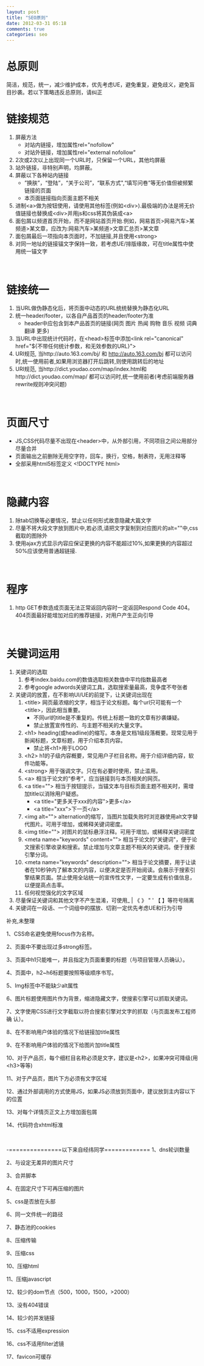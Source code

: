 ```yaml
---
layout: post
title: "SEO原则"
date: 2012-03-31 05:18
comments: true
categories: seo
---
```

<div id="page" lang="zh" dir="ltr">
<div id="content" lang="zh" dir="ltr">
<h1 id="head-03092529171871d780f310ee67c225ef4de1fb0f">总原则</h1>
简洁，规范，统一，减少维护成本，优先考虑UE，避免重复，避免歧义，避免盲目抄袭。若以下策略违反总原则，请纠正
<h1 id="head-5a6f99bd742e67da7b711e417666968da7266c78">链接规范</h1>
<ol type="1">
	<li>屏蔽方法
<ul>
	<li>对站内链接，增加属性rel="nofollow"</li>
	<li>对站外链接，增加属性rel="external nofollow"</li>
</ul>
</li>
	<li>2次或2次以上出现同一个URL时，只保留一个URL，其他均屏蔽</li>
	<li>站外链接，非特别声明，均屏蔽。</li>
	<li>屏蔽以下各种站内链接
<ul>
	<li>”换肤”，“登陆”，“关于公司”，“联系方式",“填写问卷”等无价值但被频繁链接的页面</li>
	<li>本页面链接指向页面主题不相关</li>
</ul>
</li>
	<li>进制&lt;a&gt;做为按钮使用，请使用其他标签(例如&lt;div&gt;).最极端的办法是将无价值链接也替换成&lt;div&gt;并用js和css将其伪装成&lt;a&gt;</li>
	<li>面包屑以频道首页开始，而不是网站首页开始.例如，网易首页&gt;网易汽车&gt;某频道&gt;某文章，应改为:网易汽车&gt;某频道&gt;文章汇总页&gt;某文章</li>
	<li>面包屑最后一项指向本页面时，不加链接,并且使用&lt;strong&gt;</li>
	<li>对同一地址的链接锚文字保持一致，若考虑UE/排版缘故，可在title属性中使用统一锚文字</li>
</ol>
&nbsp;
<h1 id="head-8a42a9286ea112ac5b09b1d9f84f7abcf2513710">链接统一</h1>
<ol type="1">
	<li>当URL做伪静态化后，将页面中动态的URL统统替换为静态化URL</li>
	<li>统一header/footer，以各自产品首页的header/footer为准
<ul>
	<li>header中应包含到本产品首页的链接(网页 图片 热闻 购物 音乐 视频 词典 翻译 更多)</li>
</ul>
</li>
	<li>当URL中出现统计代码时，在&lt;head&gt;标签中添加&lt;link rel="canonical" href="${不带任何统计参数，和无效参数的URL}"&gt;</li>
	<li>URI规范, 当http://auto.163.com/bj/ 和 <a href="http://auto.163.com/bj">http://auto.163.com/bj</a> 都可以访问时,统一使用前者,如果用浏览器打开后跳转,则使用跳转后的地址</li>
	<li>URI规范, 当http://dict.youdao.com/map/index.html和http://dict.youdao.com/map/ 都可以访问时,统一使用前者(考虑前端服务器rewrite规则冲突问题)</li>
</ol>
&nbsp;
<h1 id="head-78cb38bf6cb9608e108066744d5010e3d578c418">页面尺寸</h1>
<ul>
	<li>JS,CSS代码尽量不出现在&lt;header&gt;中，从外部引用，不同项目之间公用部分尽量合并</li>
	<li>页面输出之前删除无用空字符，回车，换行，空格，制表符，无用注释等</li>
	<li>全部采用html5标签定义 &lt;!DOCTYPE html&gt;</li>
</ul>
&nbsp;
<h1 id="head-c45f41d04352ad20acf9c49a16b643ef17ff76a6">隐藏内容</h1>
<ol type="1">
	<li>除tab切换等必要情况，禁止以任何形式故意隐藏大篇文字</li>
	<li>尽量不将大段文字放到图片中,若必须,请把文字复制到对应图片的alt=""中,css截取的图除外</li>
	<li>使用ajax方式显示内容应保证更换的内容不能超过10%,如果更换的内容超过50%应该使用普通超链接.</li>
</ol>
&nbsp;
<h1 id="head-081b21a814357b6124bc9bfc185661c051d1976d">程序</h1>
<ol type="1">
	<li>http GET参数造成页面无法正常返回内容时一定返回Respond Code 404。404页面最好能增加对应的推荐链接，对用户产生正向引导</li>
</ol>
&nbsp;
<h1 id="head-04f8355cd1566c42b464bbfd1954377dc887681e">关键词运用</h1>
<ol type="1">
	<li>关键词的选取
<ol type="1">
	<li>参考index.baidu.com的数值选取相关数值中平均指数最高者</li>
	<li>参考google adwords关键词工具，选取搜索量最高，竞争度不夸张者</li>
</ol>
</li>
	<li>关键词的放置，在不影响UI/UE的前提下，让关键词出现在
<ol type="1">
	<li>&lt;title&gt; 网页最浓缩的文字，相当于论文标题。每个url只可能有一个&lt;title&gt;，因此相当重要。
<ul>
	<li>不同url的title是不重复的。传统上标题一致的文章有抄袭嫌疑。</li>
	<li>禁止放置宣传性的、与主题不相关的大量文字。</li>
</ul>
</li>
	<li>&lt;h1&gt; heading(或headline)的缩写。本身是文档1级段落概要。现常见用于新闻标题，文章标题，用于介绍本页内容。
<ul>
	<li>禁止将&lt;h1&gt;用于LOGO</li>
</ul>
</li>
	<li>&lt;h2&gt; h1的子级内容概要，常见用户子栏目名称。用于介绍详细内容，软件功能等。</li>
	<li>&lt;strong&gt; 用于强调文字。只在有必要时使用，禁止滥用。</li>
	<li>&lt;a&gt; 相当于论文的“参考”，应当链接到与本页相关的网页。</li>
	<li>&lt;a title=""&gt; 相当于按钮提示，当锚文本与目标页面主题不相关时，需增加title以消除用户疑惑。
<ul>
	<li>&lt;a title="更多关于xxx的内容"&gt;更多&lt;/a&gt;</li>
	<li>&lt;a title="xxx"&gt;下一页&lt;/a&gt;</li>
</ul>
</li>
	<li>&lt;img alt=""&gt; alternation的缩写，当图片加载失败时浏览器使用alt文字替代图片。可用于增加，或稀释关键词密度。</li>
	<li>&lt;img title=""&gt; 对图片的鼠标悬浮注释。可用于增加，或稀释关键词密度</li>
	<li>&lt;meta name="keywords" content=""&gt; 相当于论文的"关键词"，便于论文搜索引擎收录和搜索。禁止增加与文章主题不相关的关键词。便于搜索引擎分词。</li>
	<li>&lt;meta name="keywords" description=""&gt; 相当于论文摘要，用于让读者在10秒钟内了解本文的内容，以便决定是否开始阅读。会展示于搜索引擎结果页面。禁止使用全站统一的宣传性文字，一定要生成有价值信息，以便提高点击率。</li>
	<li>任何视觉强化的文字区域</li>
</ol>
</li>
	<li>尽量保证关键词和其他文字不产生混淆，可使用_ | 《 》 " ' 【 】等符号隔离</li>
	<li>关键词在一段话、一个词组中的摆放、切割一定优先考虑UE和行为引导</li>
</ol>
补充,未整理

1、CSS命名避免使用focus作为名称。

2、页面中不要出现过多strong标签。

3、页面中h1只能唯一，并且指定为页面重要的标题（与项目管理人员确认）。

4、页面中，h2~h6标题要按照等级顺序书写。

5、Img标签中不能缺少alt属性

6、图片标题使用图片作为背景，缩进隐藏文字，使搜索引擎可以抓取关键词。

7、文字使用CSS进行文字截取以符合搜索引擎对文字的抓取（与页面发布工程师确 认）。

8、在不影响用户体验的情况下给链接加title属性

9、在不影响用户体验的情况下给图片加title属性

10、对于产品页，每个细栏目名称必须是文字，建议是&lt;h2&gt;，如果冲突可降级(用 &lt;h3&gt;等等)

11、对于产品页，图片下方必须有文字区域

12、通过外部调用的方式使用JS，如果JS必须放到页面中，建议放到主内容以下的位置

13、对每个详情页正文上方增加面包屑

14、代码符合xhtml标准

&nbsp;

-===============以下来自经纬同学=============
1、dns轮训数量

2、与设定无差异的图片尺寸

3、合并脚本

4、在固定尺寸下可再压缩的图片

5、css是否放在头部

6、同一文件统一的路径

7、静态池的cookies

8、压缩传输

9、压缩css

10、压缩html

11、压缩javascript

12、较少的dom节点（500，1000，1500，&gt;2000）

13、没有404错误

14、较少的并发链接

15、css不适用expression

16、css不适用filter滤镜

17、favicon可缓存

</div>
</div>
